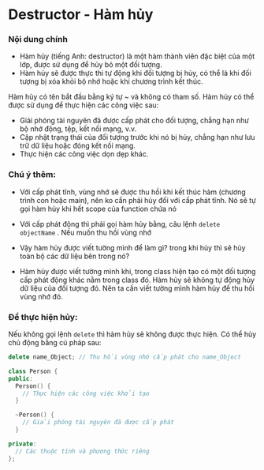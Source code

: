 # Destructor - Hàm hủy
<h3>Nội dung chính</h3>

- Hàm hủy (tiếng Anh: destructor) là một hàm thành viên đặc biệt của một lớp, được sử dụng để hủy bỏ một đối tượng. 
- Hàm hủy sẽ được thực thi tự động khi đối tượng bị hủy, có thể là khi đối tượng bị xóa khỏi bộ nhớ hoặc khi chương trình kết thúc.

Hàm hủy có tên bắt đầu bằng ký tự ~ và không có tham số. Hàm hủy có thể được sử dụng để thực hiện các công việc sau:

- Giải phóng tài nguyên đã được cấp phát cho đối tượng, chẳng hạn như bộ nhớ động, tệp, kết nối mạng, v.v.
- Cập nhật trạng thái của đối tượng trước khi nó bị hủy, chẳng hạn như lưu trữ dữ liệu hoặc đóng kết nối mạng.
- Thực hiện các công việc dọn dẹp khác.

<h3>Chú ý thêm:</h3>

- Với cấp phát tĩnh, vùng nhớ sẽ được thu hồi khi kết thúc hàm (chương trình con hoặc main), nên ko cần phải hủy đối với cấp phát tĩnh. Nó sẽ tự gọi hàm hủy khi hết scope của function chứa nó
- Với cấp phát động thì phải gọi hàm hủy bằng, câu lệnh ```delete objectName``` . Nếu muốn thu hồi vùng nhớ

- Vậy hàm hủy được viết tường mình để làm gì? trong khi hủy thì sẽ hủy toàn bộ các dữ liệu bên trong nó?
- Hàm hủy được viết tường mình khi, trong class hiện tạo có một đối tượng cấp phát động khác nằm trong class đó. Hàm hủy sẽ không tự động hủy dữ liệu của đối tượng đó. Nên ta cần viết tường mình hàm hủy để thu hồi vùng nhớ đó.

<h3>Để thực hiện hủy:</h3>

Nếu không gọi lệnh ```delete``` thì hàm hủy sẽ không được thực hiện.
Có thể hủy chủ động bằng cú pháp sau:
```C++
delete name_Object; // Thu hồi vùng nhớ cấp phát cho name_Object
```

```c++
class Person {
public:
  Person() {
    // Thực hiện các công việc khởi tạo
  }

  ~Person() {
    // Giải phóng tài nguyên đã được cấp phát
  }

private:
  // Các thuộc tính và phương thức riêng
};

```




